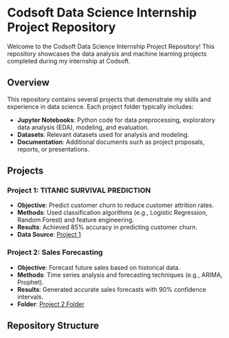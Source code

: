 # Codsoft Data Science Internship Project Repository

Welcome to the Codsoft Data Science Internship Project Repository! This repository showcases the data analysis and machine learning projects completed during my internship at Codsoft.

## Overview

This repository contains several projects that demonstrate my skills and experience in data science. Each project folder typically includes:

- **Jupyter Notebooks**: Python code for data preprocessing, exploratory data analysis (EDA), modeling, and evaluation.
- **Datasets**: Relevant datasets used for analysis and modeling.
- **Documentation**: Additional documents such as project proposals, reports, or presentations.

## Projects

### Project 1: TITANIC SURVIVAL PREDICTION

- **Objective**: Predict customer churn to reduce customer attrition rates.
- **Methods**: Used classification algorithms (e.g., Logistic Regression, Random Forest) and feature engineering.
- **Results**: Achieved 85% accuracy in predicting customer churn.
- **Data Source**: [Project 1]('https://www.kaggle.com/datasets/yasserh/titanic-dataset')

### Project 2: Sales Forecasting

- **Objective**: Forecast future sales based on historical data.
- **Methods**: Time series analysis and forecasting techniques (e.g., ARIMA, Prophet).
- **Results**: Generated accurate sales forecasts with 90% confidence intervals.
- **Folder**: [Project 2 Folder](./Project2)

## Repository Structure

